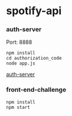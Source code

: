 # spotify-api

### auth-server
Port: 8888
```
npm install
cd authorization_code
node app.js
```

[auth-server](https://github.com/leobezr/spotify-web-api-js)

### front-end-challenge
```
npm install
npm start
```